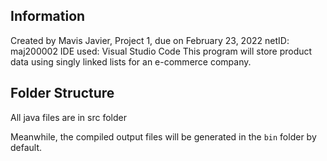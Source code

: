 ## Information
Created by Mavis Javier, Project 1, due on February 23, 2022
netID: maj200002
IDE used: Visual Studio Code
This program will store product data using singly linked lists for an e-commerce company.

## Folder Structure

All java files are in src folder

Meanwhile, the compiled output files will be generated in the `bin` folder by default.